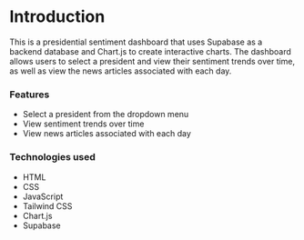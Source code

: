 # Introduction

This is a presidential sentiment dashboard that uses Supabase as a backend database and Chart.js to create interactive charts. The dashboard allows users to select a president and view their sentiment trends over time, as well as view the news articles associated with each day.

### Features

- Select a president from the dropdown menu
- View sentiment trends over time
- View news articles associated with each day

### Technologies used

- HTML
- CSS
- JavaScript
- Tailwind CSS
- Chart.js
- Supabase